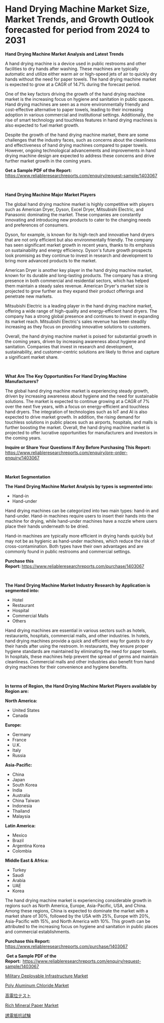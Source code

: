 <p><h1>Hand Drying Machine Market Size, Market Trends, and Growth Outlook forecasted for period from 2024 to 2031</h1></p><p><strong>Hand Drying Machine Market Analysis and Latest Trends</strong></p>
<p><p>A hand drying machine is a device used in public restrooms and other facilities to dry hands after washing. These machines are typically automatic and utilize either warm air or high-speed jets of air to quickly dry hands without the need for paper towels. The hand drying machine market is expected to grow at a CAGR of 14.7% during the forecast period.</p><p>One of the key factors driving the growth of the hand drying machine market is the increasing focus on hygiene and sanitation in public spaces. Hand drying machines are seen as a more environmentally friendly and cost-effective alternative to paper towels, leading to their increasing adoption in various commercial and institutional settings. Additionally, the rise of smart technology and touchless features in hand drying machines is also expected to fuel market growth.</p><p>Despite the growth of the hand drying machine market, there are some challenges that the industry faces, such as concerns about the cleanliness and effectiveness of hand drying machines compared to paper towels. However, ongoing technological advancements and improvements in hand drying machine design are expected to address these concerns and drive further market growth in the coming years.</p></p>
<p><strong>Get a Sample PDF of the Report:&nbsp;</strong> <a href="https://www.reliableresearchreports.com/enquiry/request-sample/1403067">https://www.reliableresearchreports.com/enquiry/request-sample/1403067</a></p>
<p>&nbsp;</p>
<p><strong>Hand Drying Machine Major Market Players</strong></p>
<p><p>The global hand drying machine market is highly competitive with players such as American Dryer, Dyson, Excel Dryer, Mitsubishi Electric, and Panasonic dominating the market. These companies are constantly innovating and introducing new products to cater to the changing needs and preferences of consumers.</p><p>Dyson, for example, is known for its high-tech and innovative hand dryers that are not only efficient but also environmentally friendly. The company has seen significant market growth in recent years, thanks to its emphasis on sustainability and energy efficiency. Dyson's future growth prospects look promising as they continue to invest in research and development to bring more advanced products to the market.</p><p>American Dryer is another key player in the hand drying machine market, known for its durable and long-lasting products. The company has a strong presence in both commercial and residential sectors, which has helped them maintain a steady sales revenue. American Dryer's market size is projected to grow further as they expand their product offerings and penetrate new markets.</p><p>Mitsubishi Electric is a leading player in the hand drying machine market, offering a wide range of high-quality and energy-efficient hand dryers. The company has a strong global presence and continues to invest in expanding its market reach. Mitsubishi Electric's sales revenue has been steadily increasing as they focus on providing innovative solutions to customers.</p><p>Overall, the hand drying machine market is poised for substantial growth in the coming years, driven by increasing awareness about hygiene and sanitation. Companies that invest in research and development, sustainability, and customer-centric solutions are likely to thrive and capture a significant market share.</p></p>
<p>&nbsp;</p>
<p><strong>What Are The Key Opportunities For Hand Drying Machine Manufacturers?</strong></p>
<p><p>The global hand drying machine market is experiencing steady growth, driven by increasing awareness about hygiene and the need for sustainable solutions. The market is expected to continue growing at a CAGR of 7% over the next five years, with a focus on energy-efficient and touchless hand dryers. The integration of technologies such as IoT and AI is also expected to drive market growth. In addition, the rising demand for touchless solutions in public places such as airports, hospitals, and malls is further boosting the market. Overall, the hand drying machine market is projected to offer lucrative opportunities for manufacturers and investors in the coming years.</p></p>
<p><strong>Inquire or Share Your Questions If Any Before Purchasing This Report:</strong> <a href="https://www.reliableresearchreports.com/enquiry/pre-order-enquiry/1403067">https://www.reliableresearchreports.com/enquiry/pre-order-enquiry/1403067</a></p>
<p>&nbsp;</p>
<p><strong>Market Segmentation</strong></p>
<p><strong>The Hand Drying Machine Market Analysis by types is segmented into:</strong></p>
<p><ul><li>Hand-in</li><li>Hand-under</li></ul></p>
<p><p>Hand drying machines can be categorized into two main types: hand-in and hand-under. Hand-in machines require users to insert their hands into the machine for drying, while hand-under machines have a nozzle where users place their hands underneath to be dried. </p><p>Hand-in machines are typically more efficient in drying hands quickly but may not be as hygienic as hand-under machines, which reduce the risk of cross-contamination. Both types have their own advantages and are commonly found in public restrooms and commercial settings.</p></p>
<p><strong>Purchase this Report:&nbsp;</strong><a href="https://www.reliableresearchreports.com/purchase/1403067">https://www.reliableresearchreports.com/purchase/1403067</a></p>
<p>&nbsp;</p>
<p><strong>The Hand Drying Machine Market Industry Research by Application is segmented into:</strong></p>
<p><ul><li>Hotel</li><li>Restaurant</li><li>Hospital</li><li>Commercial Malls</li><li>Others</li></ul></p>
<p><p>Hand drying machines are essential in various sectors such as hotels, restaurants, hospitals, commercial malls, and other industries. In hotels, hand drying machines provide a quick and efficient way for guests to dry their hands after using the restroom. In restaurants, they ensure proper hygiene standards are maintained by eliminating the need for paper towels. In hospitals, these machines help prevent the spread of germs and maintain cleanliness. Commercial malls and other industries also benefit from hand drying machines for their convenience and hygiene benefits.</p></p>
<p>&nbsp;</p>
<p><strong>In terms of Region, the Hand Drying Machine Market Players available by Region are:</strong></p>
<p>
    <p> <strong> North America: </strong>
        <ul>
            <li>United States</li>
            <li>Canada</li>
        </ul>
        </p> 
    <p> <strong> Europe: </strong>
        <ul>
            <li>Germany</li>
            <li>France</li>
            <li>U.K.</li>
            <li>Italy</li>
            <li>Russia</li>
        </ul>
        </p> 
    <p> <strong> Asia-Pacific: </strong>
        <ul>
            <li>China</li>
            <li>Japan</li>
            <li>South Korea</li>
            <li>India</li>
            <li>Australia</li>
            <li>China Taiwan</li>
            <li>Indonesia</li>
            <li>Thailand</li>
            <li>Malaysia</li>
        </ul>
        </p> 
    <p> <strong> Latin America: </strong>
        <ul>
            <li>Mexico</li>
            <li>Brazil</li>
            <li>Argentina Korea</li>
            <li>Colombia</li>
        </ul>
        </p> 
    <p> <strong> Middle East & Africa: </strong>
        <ul>
            <li>Turkey</li>
            <li>Saudi</li>
            <li>Arabia</li>
            <li>UAE</li>
            <li>Korea</li>
        </ul>
    </p>
    </p>
<p><p>The hand drying machine market is experiencing considerable growth in regions such as North America, Europe, Asia-Pacific, USA, and China. Among these regions, China is expected to dominate the market with a market share of 30%, followed by the USA with 25%, Europe with 20%, Asia-Pacific with 15%, and North America with 10%. This growth can be attributed to the increasing focus on hygiene and sanitation in public places and commercial establishments.</p></p>
<p><strong>Purchase this Report: </strong><a href="https://www.reliableresearchreports.com/purchase/1403067">https://www.reliableresearchreports.com/purchase/1403067</a></p>
<p>&nbsp;<strong>Get a Sample PDF of the Report:&nbsp;&nbsp;</strong><a href="https://www.reliableresearchreports.com/enquiry/request-sample/1403067">https://www.reliableresearchreports.com/enquiry/request-sample/1403067</a></p>
<p><strong></strong></p>
<p><p><a href="https://five-trouble-98a.notion.site/Military-Deployable-Infrastructure-Market-Furnish-Information-about-Market-Size-Market-Share-Marke-40f03c69f05c4d18a3ebdad465e17772">Military Deployable Infrastructure Market</a></p><p><a href="https://butternut-bug-553.notion.site/Poly-Aluminum-Chloride-Market-A-Comprehensive-Report-of-its-Market-Share-Growth-Trends-2024-203-bc9be0cba5be46ae8dd519a2d0e6d1c1">Poly Aluminum Chloride Market</a></p><p><a href="https://medium.com/@dx0328/%E9%AB%98%E3%81%84%E3%83%9D%E3%83%86%E3%83%B3%E3%82%B7%E3%83%A3%E3%83%AB%E3%81%AE%E3%83%86%E3%82%B9%E3%83%88%E5%B8%82%E5%A0%B4-%E3%82%BF%E3%82%A4%E3%83%97-%E3%82%A2%E3%83%97%E3%83%AA%E3%82%B1%E3%83%BC%E3%82%B7%E3%83%A7%E3%83%B3-%E3%81%8A%E3%82%88%E3%81%B3%E5%9C%B0%E7%90%86%E3%81%AB%E3%82%88%E3%82%8B%E5%8C%85%E6%8B%AC%E7%9A%84%E3%81%AA%E8%A9%95%E4%BE%A1-1abde3b59b10">高電位テスト</a></p><p><a href="https://view.publitas.com/reportprime-1/rich-mineral-paper-market-share-market-new-trends-analysis-report-by-type-by-application-by-end-use-by-region-and-segment-forecasts-2024-2031/">Rich Mineral Paper Market</a></p><p><a href="https://medium.com/@dx0328/%E8%AA%98%E9%9B%BB%E8%80%90%E9%9B%BB%E5%9C%A7%E8%A9%A6%E9%A8%93%E5%B8%82%E5%A0%B4%E3%82%A4%E3%83%B3%E3%82%B5%E3%82%A4%E3%83%88-%E5%B8%82%E5%A0%B4%E5%8B%95%E5%90%91-%E6%88%90%E9%95%B7-2024%E5%B9%B4%E3%81%8B%E3%82%892031%E5%B9%B4%E3%81%BE%E3%81%A7%E3%81%AE%E4%BA%88%E6%B8%AC-a6fa09ae8af3">誘電抵抗試験</a></p></p>